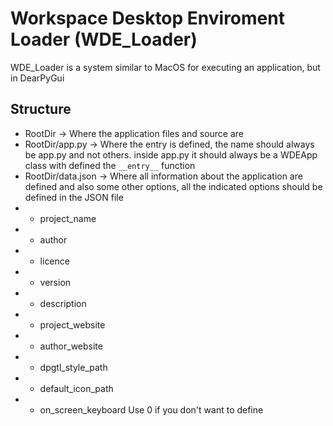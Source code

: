 # Workspace Desktop Enviroment Loader (WDE_Loader)
WDE_Loader is a system similar to MacOS for executing an application, but in DearPyGui

## Structure

- RootDir -> Where the application files and source are
- RootDir/app.py -> Where the entry is defined, the name should always be app.py and not others. inside app.py it should always be a WDEApp class with defined the `__entry__` function
- RootDir/data.json -> Where all information about the application are defined and also some other options, all the indicated options should be defined in the JSON file
- - project_name
- - author
- - licence
- - version
- - description
- - project_website
- - author_website
- - dpgtl_style_path
- - default_icon_path
- - on_screen_keyboard
Use 0 if you don't want to define